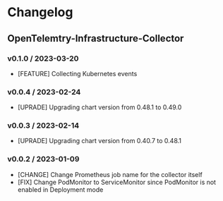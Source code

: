 # Changelog

## OpenTelemtry-Infrastructure-Collector

### v0.1.0 / 2023-03-20

* [FEATURE] Collecting Kubernetes events

### v0.0.4 / 2023-02-24

* [UPRADE] Upgrading chart version from 0.48.1 to 0.49.0

### v0.0.3 / 2023-02-14

* [UPRADE] Upgrading chart version from 0.40.7 to 0.48.1

### v0.0.2 / 2023-01-09
 
* [CHANGE] Change Prometheus job name for the collector itself
* [FIX] Change PodMonitor to ServiceMonitor since PodMonitor is not enabled in Deployment mode